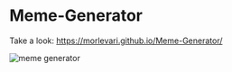 # Meme-Generator

Take a look: https://morlevari.github.io/Meme-Generator/

![meme generator](https://user-images.githubusercontent.com/71779002/119477633-ca5f9c00-bd57-11eb-8aeb-6f94a3292639.jpg)

